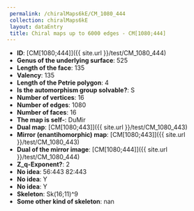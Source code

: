 ```yaml
--- 
 permalink: /chiralMaps6kE/CM_1080_444 
 collection: chiralMaps6kE
 layout: dataEntry
 title: Chiral maps up to 6000 edges - CM[1080;444]
---
```


- **ID**: [CM[1080;444]]({{ site.url }}/test/CM_1080_444)
- **Genus of the underlying surface**: 525
- **Length of the face**: 135
- **Valency**: 135
- **Length of the Petrie polygon**: 4
- **Is the automorphism group solvable?**: S
- **Number of vertices**: 16
- **Number of edges**: 1080
- **Number of faces**: 16
- **The map is self-**: DuMir
- **Dual map**: [CM[1080;443]]({{ site.url }}/test/CM_1080_443)
- **Mirror (enantihomorphic) map**: [CM[1080;443]]({{ site.url }}/test/CM_1080_443)
- **Dual of the mirror image**: [CM[1080;444]]({{ site.url }}/test/CM_1080_444)
- **Z_q-Exponent?**: 2
- **No idea**:  56:443 82:443
- **No idea**: Y
- **No idea**: Y
- **Skeleton**: Sk(16;11)^9
- **Some other kind of skeleton**: nan
